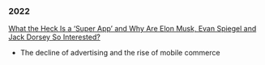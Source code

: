 
### 2022

[What the Heck Is a ‘Super App’ and Why Are Elon Musk, Evan Spiegel and Jack Dorsey So Interested?](https://www.wsj.com/articles/super-app-musk-spiegel-dorsey-11657306485)
- The decline of advertising and the rise of mobile commerce
